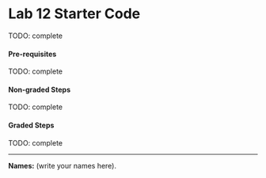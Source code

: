 # Lab 12 Starter Code

TODO: complete

#### Pre-requisites

TODO: complete 

#### Non-graded Steps

TODO: complete

#### Graded Steps

TODO: complete
    
---

**Names:** (write your names here).

